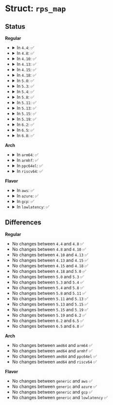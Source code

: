 # Struct: <code>rps_map</code>

## Status
<b>Regular</b>
<ul>
<li>
<details>
<summary>In <code>4.4</code>: ✅</summary>

```c
struct rps_map {
    unsigned int len;
    struct callback_head rcu;
    u16 cpus[0];
};
```
</details>
</li>
<li>
<details>
<summary>In <code>4.8</code>: ✅</summary>

```c
struct rps_map {
    unsigned int len;
    struct callback_head rcu;
    u16 cpus[0];
};
```
</details>
</li>
<li>
<details>
<summary>In <code>4.10</code>: ✅</summary>

```c
struct rps_map {
    unsigned int len;
    struct callback_head rcu;
    u16 cpus[0];
};
```
</details>
</li>
<li>
<details>
<summary>In <code>4.13</code>: ✅</summary>

```c
struct rps_map {
    unsigned int len;
    struct callback_head rcu;
    u16 cpus[0];
};
```
</details>
</li>
<li>
<details>
<summary>In <code>4.15</code>: ✅</summary>

```c
struct rps_map {
    unsigned int len;
    struct callback_head rcu;
    u16 cpus[0];
};
```
</details>
</li>
<li>
<details>
<summary>In <code>4.18</code>: ✅</summary>

```c
struct rps_map {
    unsigned int len;
    struct callback_head rcu;
    u16 cpus[0];
};
```
</details>
</li>
<li>
<details>
<summary>In <code>5.0</code>: ✅</summary>

```c
struct rps_map {
    unsigned int len;
    struct callback_head rcu;
    u16 cpus[0];
};
```
</details>
</li>
<li>
<details>
<summary>In <code>5.3</code>: ✅</summary>

```c
struct rps_map {
    unsigned int len;
    struct callback_head rcu;
    u16 cpus[0];
};
```
</details>
</li>
<li>
<details>
<summary>In <code>5.4</code>: ✅</summary>

```c
struct rps_map {
    unsigned int len;
    struct callback_head rcu;
    u16 cpus[0];
};
```
</details>
</li>
<li>
<details>
<summary>In <code>5.8</code>: ✅</summary>

```c
struct rps_map {
    unsigned int len;
    struct callback_head rcu;
    u16 cpus[0];
};
```
</details>
</li>
<li>
<details>
<summary>In <code>5.11</code>: ✅</summary>

```c
struct rps_map {
    unsigned int len;
    struct callback_head rcu;
    u16 cpus[0];
};
```
</details>
</li>
<li>
<details>
<summary>In <code>5.13</code>: ✅</summary>

```c
struct rps_map {
    unsigned int len;
    struct callback_head rcu;
    u16 cpus[0];
};
```
</details>
</li>
<li>
<details>
<summary>In <code>5.15</code>: ✅</summary>

```c
struct rps_map {
    unsigned int len;
    struct callback_head rcu;
    u16 cpus[0];
};
```
</details>
</li>
<li>
<details>
<summary>In <code>5.19</code>: ✅</summary>

```c
struct rps_map {
    unsigned int len;
    struct callback_head rcu;
    u16 cpus[0];
};
```
</details>
</li>
<li>
<details>
<summary>In <code>6.2</code>: ✅</summary>

```c
struct rps_map {
    unsigned int len;
    struct callback_head rcu;
    u16 cpus[0];
};
```
</details>
</li>
<li>
<details>
<summary>In <code>6.5</code>: ✅</summary>

```c
struct rps_map {
    unsigned int len;
    struct callback_head rcu;
    u16 cpus[0];
};
```
</details>
</li>
<li>
<details>
<summary>In <code>6.8</code>: ✅</summary>

```c
struct rps_map {
    unsigned int len;
    struct callback_head rcu;
    u16 cpus[0];
};
```
</details>
</li>
</ul>
<b>Arch</b>
<ul>
<li>
<details>
<summary>In <code>arm64</code>: ✅</summary>

```c
struct rps_map {
    unsigned int len;
    struct callback_head rcu;
    u16 cpus[0];
};
```
</details>
</li>
<li>
<details>
<summary>In <code>armhf</code>: ✅</summary>

```c
struct rps_map {
    unsigned int len;
    struct callback_head rcu;
    u16 cpus[0];
};
```
</details>
</li>
<li>
<details>
<summary>In <code>ppc64el</code>: ✅</summary>

```c
struct rps_map {
    unsigned int len;
    struct callback_head rcu;
    u16 cpus[0];
};
```
</details>
</li>
<li>
<details>
<summary>In <code>riscv64</code>: ✅</summary>

```c
struct rps_map {
    unsigned int len;
    struct callback_head rcu;
    u16 cpus[0];
};
```
</details>
</li>
</ul>
<b>Flavor</b>
<ul>
<li>
<details>
<summary>In <code>aws</code>: ✅</summary>

```c
struct rps_map {
    unsigned int len;
    struct callback_head rcu;
    u16 cpus[0];
};
```
</details>
</li>
<li>
<details>
<summary>In <code>azure</code>: ✅</summary>

```c
struct rps_map {
    unsigned int len;
    struct callback_head rcu;
    u16 cpus[0];
};
```
</details>
</li>
<li>
<details>
<summary>In <code>gcp</code>: ✅</summary>

```c
struct rps_map {
    unsigned int len;
    struct callback_head rcu;
    u16 cpus[0];
};
```
</details>
</li>
<li>
<details>
<summary>In <code>lowlatency</code>: ✅</summary>

```c
struct rps_map {
    unsigned int len;
    struct callback_head rcu;
    u16 cpus[0];
};
```
</details>
</li>
</ul>

## Differences
<b>Regular</b>
<ul>
<li>
No changes between <code>4.4</code> and <code>4.8</code> ✅
</li>
<li>
No changes between <code>4.8</code> and <code>4.10</code> ✅
</li>
<li>
No changes between <code>4.10</code> and <code>4.13</code> ✅
</li>
<li>
No changes between <code>4.13</code> and <code>4.15</code> ✅
</li>
<li>
No changes between <code>4.15</code> and <code>4.18</code> ✅
</li>
<li>
No changes between <code>4.18</code> and <code>5.0</code> ✅
</li>
<li>
No changes between <code>5.0</code> and <code>5.3</code> ✅
</li>
<li>
No changes between <code>5.3</code> and <code>5.4</code> ✅
</li>
<li>
No changes between <code>5.4</code> and <code>5.8</code> ✅
</li>
<li>
No changes between <code>5.8</code> and <code>5.11</code> ✅
</li>
<li>
No changes between <code>5.11</code> and <code>5.13</code> ✅
</li>
<li>
No changes between <code>5.13</code> and <code>5.15</code> ✅
</li>
<li>
No changes between <code>5.15</code> and <code>5.19</code> ✅
</li>
<li>
No changes between <code>5.19</code> and <code>6.2</code> ✅
</li>
<li>
No changes between <code>6.2</code> and <code>6.5</code> ✅
</li>
<li>
No changes between <code>6.5</code> and <code>6.8</code> ✅
</li>
</ul>
<b>Arch</b>
<ul>
<li>
No changes between <code>amd64</code> and <code>arm64</code> ✅
</li>
<li>
No changes between <code>amd64</code> and <code>armhf</code> ✅
</li>
<li>
No changes between <code>amd64</code> and <code>ppc64el</code> ✅
</li>
<li>
No changes between <code>amd64</code> and <code>riscv64</code> ✅
</li>
</ul>
<b>Flavor</b>
<ul>
<li>
No changes between <code>generic</code> and <code>aws</code> ✅
</li>
<li>
No changes between <code>generic</code> and <code>azure</code> ✅
</li>
<li>
No changes between <code>generic</code> and <code>gcp</code> ✅
</li>
<li>
No changes between <code>generic</code> and <code>lowlatency</code> ✅
</li>
</ul>
